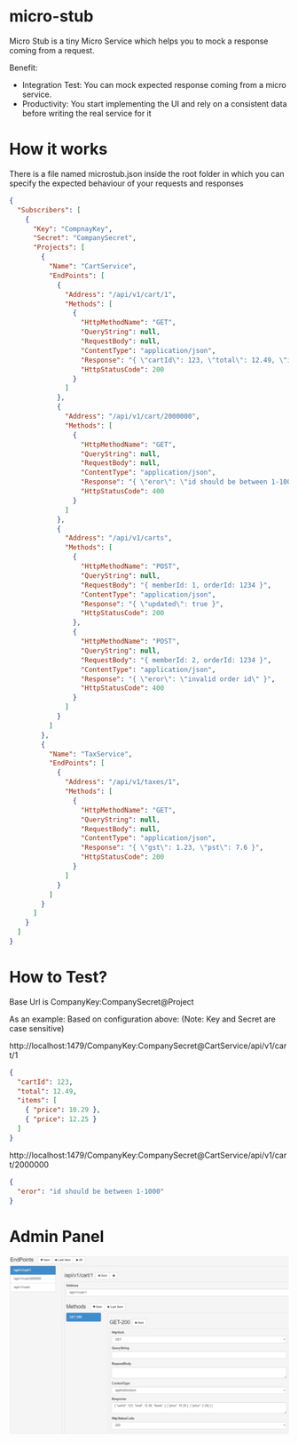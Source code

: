 # micro-stub

Micro Stub is a tiny Micro Service which helps you to mock a response coming from a request.

Benefit:

* Integration Test: You can mock expected response coming from a micro service.
* Productivity: You start implementing the UI and rely on a consistent data before writing the real service for it

# How it works

There is a file named microstub.json inside the root folder in which you can specify the expected behaviour of your requests and responses

```json
{
  "Subscribers": [
    {
      "Key": "CompnayKey",
      "Secret": "CompanySecret",
      "Projects": [
        {
          "Name": "CartService",
          "EndPoints": [
            {
              "Address": "/api/v1/cart/1",
              "Methods": [
                {
                  "HttpMethodName": "GET",
                  "QueryString": null,
                  "RequestBody": null,
                  "ContentType": "application/json",
                  "Response": "{ \"cartId\": 123, \"total\": 12.49, \"items\": [ { \"price\": 10.29 }, { \"price\": 2.20} ] }",
                  "HttpStatusCode": 200
                }
              ]
            },
            {
              "Address": "/api/v1/cart/2000000",
              "Methods": [
                {
                  "HttpMethodName": "GET",
                  "QueryString": null,
                  "RequestBody": null,
                  "ContentType": "application/json",
                  "Response": "{ \"eror\": \"id should be between 1-1000\" }",
                  "HttpStatusCode": 400
                }
              ]
            },
            {
              "Address": "/api/v1/carts",
              "Methods": [
                {
                  "HttpMethodName": "POST",
                  "QueryString": null,
                  "RequestBody": "{ memberId: 1, orderId: 1234 }",
                  "ContentType": "application/json",
                  "Response": "{ \"updated\": true }",
                  "HttpStatusCode": 200
                },
                {
                  "HttpMethodName": "POST",
                  "QueryString": null,
                  "RequestBody": "{ memberId: 2, orderId: 1234 }",
                  "ContentType": "application/json",
                  "Response": "{ \"eror\": \"invalid order id\" }",
                  "HttpStatusCode": 400
                }
              ]
            }
          ]
        },
        {
          "Name": "TaxService",
          "EndPoints": [
            {
              "Address": "/api/v1/taxes/1",
              "Methods": [
                {
                  "HttpMethodName": "GET",
                  "QueryString": null,
                  "RequestBody": null,
                  "ContentType": "application/json",
                  "Response": "{ \"gst\": 1.23, \"pst\": 7.6 }",
                  "HttpStatusCode": 200
                }
              ]
            }
          ]
        }
      ]
    }
  ]
}
```

# How to Test?

Base Url is CompanyKey:CompanySecret@Project

As an example:
Based on configuration above: (Note: Key and Secret are case sensitive)

http://localhost:1479/CompanyKey:CompanySecret@CartService/api/v1/cart/1

```json
{
  "cartId": 123,
  "total": 12.49,
  "items": [
    { "price": 10.29 },
    { "price": 12.25 }
  ]
}
```

http://localhost:1479/CompanyKey:CompanySecret@CartService/api/v1/cart/2000000
 
```json
{ 
  "eror": "id should be between 1-1000" 
}
```

# Admin Panel

![alt tag](https://raw.githubusercontent.com/ardymalihi/micro-stub/master/src/MicroStub.WebApi/wwwroot/images/admin-panel.png)
